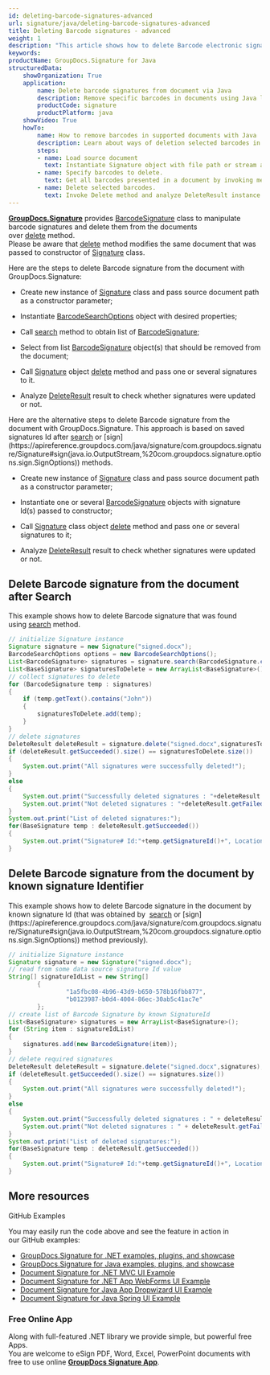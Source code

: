 ```yaml
---
id: deleting-barcode-signatures-advanced
url: signature/java/deleting-barcode-signatures-advanced
title: Deleting Barcode signatures - advanced
weight: 1
description: "This article shows how to delete Barcode electronic signatures different ways with GroupDocs.Signature API."
keywords: 
productName: GroupDocs.Signature for Java
structuredData:
    showOrganization: True
    application:    
        name: Delete barcode signatures from document via Java    
        description: Remove specific barcodes in documents using Java language by GroupDocs.Signature for Java APIs
        productCode: signature
        productPlatform: java 
    showVideo: True
    howTo:
        name: How to remove barcodes in supported documents with Java 
        description: Learn about ways of deletion selected barcodes in document using Java
        steps:
        - name: Load source document
          text: Instantiate Signature object with file path or stream as a constructor parameter will load the document. 
        - name: Specify barcodes to delete. 
          text: Get all barcodes presented in a document by invoking method Search passing BarcodeSearchOptions. Select only suitable barcode signatures in case if it is needed.
        - name: Delete selected barcodes. 
          text: Invoke Delete method and analyze DeleteResult instance.
---
```

[**GroupDocs.Signature**](https://products.groupdocs.com/signature/java) provides [BarcodeSignature](https://apireference.groupdocs.com/java/signature/com.groupdocs.signature.domain.signatures/BarcodeSignature) class to manipulate barcode signatures and delete them from the documents over [delete](https://apireference.groupdocs.com/java/signature/com.groupdocs.signature/Signature#delete(java.io.OutputStream,%20com.groupdocs.signature.domain.signatures.BaseSignature)) method.  
Please be aware that [delete](https://apireference.groupdocs.com/java/signature/com.groupdocs.signature/Signature#delete(java.io.OutputStream,%20com.groupdocs.signature.domain.signatures.BaseSignature)) method modifies the same document that was passed to constructor of [Signature](https://apireference.groupdocs.com/java/signature/com.groupdocs.signature/Signature) class.

Here are the steps to delete Barcode signature from the document with GroupDocs.Signature:

*   Create new instance of [Signature](https://apireference.groupdocs.com/java/signature/com.groupdocs.signature/Signature) class and pass source document path as a constructor parameter;
    
*   Instantiate [BarcodeSearchOptions](https://apireference.groupdocs.com/java/signature/com.groupdocs.signature.options.search/BarcodeSearchOptions) object with desired properties;
    
*   Call [search](https://apireference.groupdocs.com/java/signature/com.groupdocs.signature/Signature#search(java.lang.Class,%20com.groupdocs.signature.options.search.SearchOptions)) method to obtain list of [BarcodeSignature](https://apireference.groupdocs.com/java/signature/com.groupdocs.signature.domain.signatures/BarcodeSignature);  
    
*   Select from list [BarcodeSignature](https://apireference.groupdocs.com/java/signature/com.groupdocs.signature.domain.signatures/BarcodeSignature) object(s) that should be removed from the document;  
    
*   Call [Signature](https://apireference.groupdocs.com/java/signature/com.groupdocs.signature/Signature) object [delete](https://apireference.groupdocs.com/java/signature/com.groupdocs.signature/Signature#delete(java.io.OutputStream,%20com.groupdocs.signature.domain.signatures.BaseSignature)) method and pass one or several signatures to it.
    
*   Analyze [DeleteResult](https://apireference.groupdocs.com/java/signature/com.groupdocs.signature.domain/DeleteResult) result to check whether signatures were updated or not.

Here are the alternative steps to delete Barcode signature from the document with GroupDocs.Signature. This approach is based on saved signatures Id after [search](https://apireference.groupdocs.com/java/signature/com.groupdocs.signature/Signature#search(java.lang.Class,%20com.groupdocs.signature.options.search.SearchOptions)) or [sign](https://apireference.groupdocs.com/java/signature/com.groupdocs.signature/Signature#sign(java.io.OutputStream,%20com.groupdocs.signature.options.sign.SignOptions)) methods.

*   Create new instance of [Signature](https://apireference.groupdocs.com/java/signature/com.groupdocs.signature/Signature) class and pass source document path as a constructor parameter;
    
*   Instantiate one or several [BarcodeSignature](https://apireference.groupdocs.com/java/signature/com.groupdocs.signature.domain.signatures/BarcodeSignature) objects with signature Id(s) passed to constructor;  
    
*   Call [Signature](https://apireference.groupdocs.com/java/signature/com.groupdocs.signature/Signature) class object [delete](https://apireference.groupdocs.com/java/signature/com.groupdocs.signature/Signature#delete(java.io.OutputStream,%20com.groupdocs.signature.domain.signatures.BaseSignature)) method and pass one or several signatures to it;
    
*   Analyze [DeleteResult](https://apireference.groupdocs.com/java/signature/com.groupdocs.signature.domain/DeleteResult) result to check whether signatures were updated or not. 

## Delete Barcode signature from the document after Search

This example shows how to delete Barcode signature that was found using [search](https://apireference.groupdocs.com/java/signature/com.groupdocs.signature/Signature#search(java.lang.Class,%20com.groupdocs.signature.options.search.SearchOptions)) method.

```java
// initialize Signature instance
Signature signature = new Signature("signed.docx");
BarcodeSearchOptions options = new BarcodeSearchOptions();
List<BarcodeSignature> signatures = signature.search(BarcodeSignature.class, options);
List<BaseSignature> signaturesToDelete = new ArrayList<BaseSignature>();
// collect signatures to delete
for (BarcodeSignature temp : signatures)
{
    if (temp.getText().contains("John"))
    {
        signaturesToDelete.add(temp);
    }
}
// delete signatures
DeleteResult deleteResult = signature.delete("signed.docx",signaturesToDelete);
if (deleteResult.getSucceeded().size() == signaturesToDelete.size())
{
    System.out.print("All signatures were successfully deleted!");
}
else
{
    System.out.print("Successfully deleted signatures : "+deleteResult.getSucceeded().size());
    System.out.print("Not deleted signatures : "+deleteResult.getFailed().size());
}
System.out.print("List of deleted signatures:");
for(BaseSignature temp : deleteResult.getSucceeded())
{
    System.out.print("Signature# Id:"+temp.getSignatureId()+", Location: "+temp.getLeft()+"x"+temp.getTop()+". Size: "+temp.getWidth()+"x"+temp.getHeight());
}
```

## Delete Barcode signature from the document by known signature Identifier

This example shows how to delete Barcode signature in the document by known signature Id (that was obtained by  [search](https://apireference.groupdocs.com/java/signature/com.groupdocs.signature/Signature#search(java.lang.Class,%20com.groupdocs.signature.options.search.SearchOptions)) or [sign](https://apireference.groupdocs.com/java/signature/com.groupdocs.signature/Signature#sign(java.io.OutputStream,%20com.groupdocs.signature.options.sign.SignOptions)) method previously).

```java
// initialize Signature instance
Signature signature = new Signature("signed.docx");
// read from some data source signature Id value
String[] signatureIdList = new String[]
        {
                "1a5fbc08-4b96-43d9-b650-578b16fbb877",
                "b0123987-b0d4-4004-86ec-30ab5c41ac7e"
        };
// create list of Barcode Signature by known SignatureId
List<BaseSignature> signatures = new ArrayList<BaseSignature>();
for (String item : signatureIdList)
{
    signatures.add(new BarcodeSignature(item));
}
// delete required signatures
DeleteResult deleteResult = signature.delete("signed.docx",signatures);
if (deleteResult.getSucceeded().size() == signatures.size())
{
    System.out.print("All signatures were successfully deleted!");
}
else
{
    System.out.print("Successfully deleted signatures : " + deleteResult.getSucceeded().size());
    System.out.print("Not deleted signatures : " + deleteResult.getFailed().size());
}
System.out.print("List of deleted signatures:");
for(BaseSignature temp : deleteResult.getSucceeded())
{
    System.out.print("Signature# Id:"+temp.getSignatureId()+", Location: "+temp.getLeft()+"x"+temp.getTop()+". Size: "+temp.getWidth()+"x"+temp.getHeight());
}
```

## More resources

GitHub Examples 

You may easily run the code above and see the feature in action in our GitHub examples:

*   [GroupDocs.Signature for .NET examples, plugins, and showcase](https://github.com/groupdocs-signature/GroupDocs.Signature-for-.NET)    
*   [GroupDocs.Signature for Java examples, plugins, and showcase](https://github.com/groupdocs-signature/GroupDocs.Signature-for-Java)    
*   [Document Signature for .NET MVC UI Example](https://github.com/groupdocs-signature/GroupDocs.Signature-for-.NET-MVC)    
*   [Document Signature for .NET App WebForms UI Example](https://github.com/groupdocs-signature/GroupDocs.Signature-for-.NET-WebForms)    
*   [Document Signature for Java App Dropwizard UI Example](https://github.com/groupdocs-signature/GroupDocs.Signature-for-Java-Dropwizard)   
*   [Document Signature for Java Spring UI Example](https://github.com/groupdocs-signature/GroupDocs.Signature-for-Java-Spring)
    

### Free Online App  

Along with full-featured .NET library we provide simple, but powerful free Apps.  
You are welcome to eSign PDF, Word, Excel, PowerPoint documents with free to use online **[GroupDocs Signature App](https://products.groupdocs.app/signature)**.
